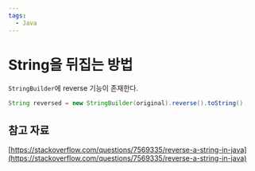 ```yaml
---
tags:
  - Java
---
```

# String을 뒤집는 방법

`StringBuilder`에 reverse 기능이 존재한다.

```java
String reversed = new StringBuilder(original).reverse().toString()

```

## 참고 자료

[https://stackoverflow.com/questions/7569335/reverse-a-string-in-java](https://stackoverflow.com/questions/7569335/reverse-a-string-in-java)